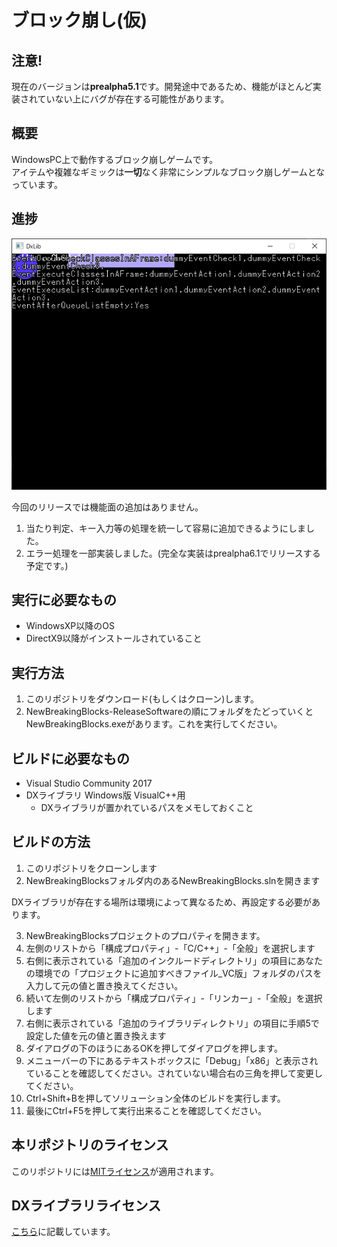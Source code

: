 ブロック崩し(仮)
===
## 注意!
現在のバージョンは**prealpha5.1**です。開発途中であるため、機能がほとんど実装されていない上にバグが存在する可能性があります。
## 概要
WindowsPC上で動作するブロック崩しゲームです。  
アイテムや複雑なギミックは**一切**なく非常にシンプルなブロック崩しゲームとなっています。  
## 進捗
![alt](./Document/prealpha51DemoImage.png)

今回のリリースでは機能面の追加はありません。

1. 当たり判定、キー入力等の処理を統一して容易に追加できるようにしました。
2. エラー処理を一部実装しました。(完全な実装はprealpha6.1でリリースする予定です。)

## 実行に必要なもの
- WindowsXP以降のOS
- DirectX9以降がインストールされていること
## 実行方法
1. このリポジトリをダウンロード(もしくはクローン)します。
2. NewBreakingBlocks-ReleaseSoftwareの順にフォルダをたどっていくとNewBreakingBlocks.exeがあります。これを実行してください。
## ビルドに必要なもの
- Visual Studio Community 2017
- DXライブラリ Windows版 VisualC++用
    - DXライブラリが置かれているパスをメモしておくこと
## ビルドの方法
1. このリポジトリをクローンします
2. NewBreakingBlocksフォルダ内のあるNewBreakingBlocks.slnを開きます

DXライブラリが存在する場所は環境によって異なるため、再設定する必要があります。  

3. NewBreakingBlocksプロジェクトのプロパティを開きます。
4. 左側のリストから「構成プロパティ」-「C/C++」-「全般」を選択します
5. 右側に表示されている「追加のインクルードディレクトリ」の項目にあなたの環境での「プロジェクトに追加すべきファイル_VC版」フォルダのパスを入力して元の値と置き換えてください。
6. 続いて左側のリストから「構成プロパティ」-「リンカー」-「全般」を選択します
7. 右側に表示されている「追加のライブラリディレクトリ」の項目に手順5で設定した値を元の値と置き換えます
8. ダイアログの下のほうにあるOKを押してダイアログを押します。
9. メニューバーの下にあるテキストボックスに「Debug」「x86」と表示されていることを確認してください。されていない場合右の三角を押して変更してください。
10. Ctrl+Shift+Bを押してソリューション全体のビルドを実行します。
11. 最後にCtrl+F5を押して実行出来ることを確認してください。
## 本リポジトリのライセンス
このリポジトリには[MITライセンス](LICENSE)が適用されます。  
## DXライブラリライセンス
[こちら](DXLIBRARYLICENSE)に記載しています。
